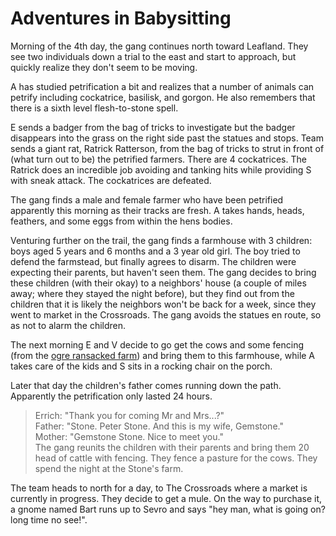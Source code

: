 # Adventures in Babysitting

Morning of the 4th day, 
the gang continues north toward Leafland.
They see two individuals down a trial to the east and start to approach,
but quickly realize they don't seem to be moving.

A has studied petrification a bit and realizes that a number of animals 
can petrify including cockatrice, basilisk, and gorgon. 
He also remembers that there is a sixth level flesh-to-stone spell.

E sends a badger from the bag of tricks to investigate but the badger 
disappears into the grass on
the right side past the statues and stops.
Team sends a giant rat, Ratrick Ratterson, 
from the bag of tricks to strut in front of (what turn out to be) the petrified farmers.
There are 4 cockatrices.
The Ratrick does an incredible job avoiding and tanking hits while providing
S with sneak attack.
The cockatrices are defeated.

The gang finds a male and female farmer who have been petrified apparently this 
morning as their tracks are fresh.
A takes hands, heads, feathers, and some eggs from within the hens bodies.

Venturing further on the trail, 
the gang finds a farmhouse with 3 children: 
boys aged 5 years and 6 months and a 3 year old girl.
The boy tried to defend the farmstead,
but finally agrees to disarm.
The children were expecting their parents, but haven't seen them.
The gang decides to bring these children (with their okay) to a neighbors' house
(a couple of miles away; where they stayed the night before), 
but they find out from the children that it is likely the neighbors won't be 
back for a week, since they went to market in the Crossroads.
The gang avoids the statues en route, so as not to alarm the children.

The next morning E and V decide to go get the cows and some fencing
(from the [ogre ransacked farm](20180218.html)) and bring them to this farmhouse,
while A takes care of the kids and S sits in a rocking chair on the 
porch.

Later that day the children's father comes running down the path.
Apparently the petrification only lasted 24 hours.
> Errich: "Thank you for coming Mr and Mrs...?"  
> Father: "Stone. Peter Stone. And this is my wife, Gemstone."  
> Mother: "Gemstone Stone. Nice to meet you."  
The gang reunits the children with their parents and bring them 20 head of 
cattle with fencing.
They fence a pasture for the cows.
They spend the night at the Stone's farm.

The team heads to north for a day,
to The Crossroads where a market is currently in progress. 
They decide to get a mule.
On the way to purchase it,
a gnome named Bart runs up to Sevro and says 
"hey man, what is going on? long time no see!".
